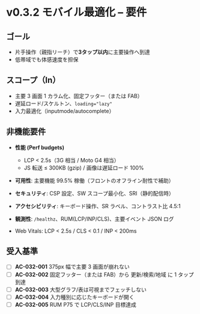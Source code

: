 # v0.3.2 モバイル最適化 – 要件

## ゴール

- 片手操作（親指リーチ）で**3タップ以内**に主要操作へ到達
- 低帯域でも体感速度を担保

## スコープ（In）

- 主要 3 画面 1 カラム化、固定フッター（または FAB）
- 遅延ロード/スケルトン、`loading="lazy"`
- 入力最適化（inputmode/autocomplete）

## 非機能要件

- **性能 (Perf budgets)**  
  - LCP < 2.5s（3G 相当 / Moto G4 相当）  
  - JS 転送 ≤ 300KB (gzip) / 画像は遅延ロード 100%  
- **可用性**: 主要機能 99.5% 稼働（フロントのオフライン耐性で補助）
- **セキュリティ**: CSP 設定、SW スコープ最小化、SRI（静的配信時）
- **アクセシビリティ**: キーボード操作、SR ラベル、コントラスト比 4.5:1
- **観測性**: `/healthz`、RUM(LCP/INP/CLS)、主要イベント JSON ログ

- Web Vitals: LCP < 2.5s / CLS < 0.1 / INP < 200ms

## 受入基準

- [ ] **AC-032-001** 375px 幅で主要 3 画面が崩れない
- [ ] **AC-032-002** 固定フッター（または FAB）から 更新/検索/地域 に 1 タップ到達
- [ ] **AC-032-003** 大型グラフ/表は可視までフェッチしない
- [ ] **AC-032-004** 入力種別に応じたキーボードが開く
- [ ] **AC-032-005** RUM P75 で LCP/CLS/INP 目標達成
